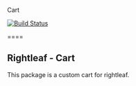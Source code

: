 Cart

[![Build Status](https://travis-ci.org/rightleaf/Cart.png?branch=master)](http://travis-ci.org/rightleaf/Cart)

====
## Rightleaf - Cart

This package is a custom cart for rightleaf.